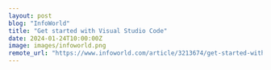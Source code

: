 ```yaml
---
layout: post
blog: "InfoWorld"
title: "Get started with Visual Studio Code"
date: 2024-01-24T10:00:00Z
image: images/infoworld.png
remote_url: "https://www.infoworld.com/article/3213674/get-started-with-visual-studio-code.html#tk.rss_applicationdevelopment"
---
```

